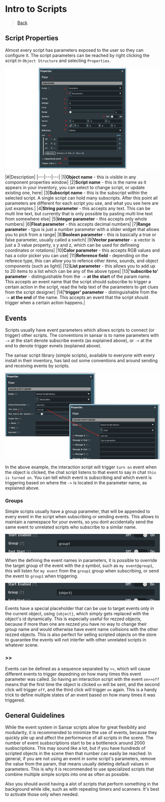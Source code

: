 # Intro to Scripts

> [Back](../README.md)

## Script Properties

Almost every script has parameters exposed to the user so they can configure it. The script parameters can be reached by right clicking the script in `Object Structure` and selecting `Properties`.

![parameters](../assets/parameters.png)

|#|Description|
|---|---|---|
|1|**Object name** - this is visible in any component properties window|
|2|**Script name** - this is the name as it appears in your inventory, you can select to change script, or update existing one, here|
|3|**Subscript name** - this is the subscript within the selected script. A single script can hold many subscripts. After this point all parameters are different for each script you use, and what you see here are just examples.|
|4|**String parameter** - this accepts any text. This can be multi line text, but currently that is only possible by pasting multi line text from somewhere else|
|5|**Integer parameter** - this accepts only whole numbers|
|6|**Float parameter** - this accepts decimal numbers|
|7|**Range parameter** - tgus is just a number parameter with a slider widget that allows you to pick from a range|
|8|**Boolean parameter** - this is basically a true or false parameter, usually called a switch|
|9|**Vector parameter** - a vector is just a 3 value property, x y and z, which can be used for defineing coordinates or rotations|
|10|**Color parameter** - this accepts RGB values and has a color picker you can use|
|11|**Reference field** - depending on the referece type, this can allow you to refence other items, sounds, and object components (such as light)|
|12|**List parameter** - this allows you to add up to 20 items to a list which can be any of the above types|
|13|**'subscribe to' parameter** - distinguishable from the `->` **at the start** of the param name. This accepts an event name that the script should subscribe to trigger a certain action in the script, read the help text of the parameters to get clues from the script designer|
|14|**'trigger' parameter** - distinguishable from the `->` **at the end** of the name. This accepts an event that the script should trigger when a certain action happens.|

## Events

Scripts usually have event parameters which allows scripts to connect (or trigger) other scripts. The conventions in sansar is to name parameters with `->` at the start denote subscribe events (as explained above), or `->` at the end to denote trigger evnets (explained above).

The sansar script library (simple scripts), available to everyone with every install in their inventory, has laid out some conventions and around sending and receiving events by scripts.

![events](../assets/events.png)

In the above example, the interaction script will trigger `turn on` event when the object is clicked, the chat script listens to that event to say in chat `this is turned on`. You can tell which event is subscribing and which event is triggering based on where the `->` is located in the parameter name, as explained above.

### Groups

Simple scripts usually have a group parameter, that will be appended to every event in the script when subscribing or sending events. This allows to maintain a namespace for your events, so you dont accidentally send the same event to unrelated scripts who subscribe to a similar name.

![group1](../assets/group1.png)

When the defining the event names in parameters, it is possible to override the target group of the event with the `@` symbol, such as `my event@group1`, this will listen for `my event` from the `group1` group when subscribing, or send the event to `group1` when triggering.

![group-object](../assets/group-object.png)

Events have a special placeholder that can be use to target events only in the current object, using `{object}`, which simply gets replaced with the object's id dynamically. This is especially useful for rezzed objects, because if more than one are rezzed you have no way to change their group name and would otherwise have event name collisions with the other rezzed objects. This is also perfect for selling scripted objects on the store to guarantee the events will not interfer with other unrelated scripts in whatever scene.

### >>

Events can be defined as a sequence separated by `>>`, which will cause different events to trigger depedning on how many times this event parameter was called. So having an interaction script with the event `on>>off` means that the first time the object is clicked `on` will be sent, and the second click will trigger `off`, and the third click will trigger `on` again. This is a handy trick to define multiple states of an event based on how many times it was triggered.

## General Guidelines

While the event system in Sansar scripts allow for great flexibility and modularity, it is recommended to minimize the use of events, because they quickly pile up and affect the performance of all scripts in the scene. The number of event susbscriptions start to be a bottleneck around 2000 susbscriptions. This may sound like a lot, but if you have hundreds of scripted objects in the scene then that number can easily be reached. In general, if you are not using an event in some script's parameters, remove the value from the param, that means usually deleting default values in parameters. This is why it is recommended to use specialized scripts that combine multiple simple scripts into one as often as possible.

Also you should avoid having a alot of scripts that perform something in the background while idle, such as with repeating timers and scanners. It's best to activate those only when needed.

